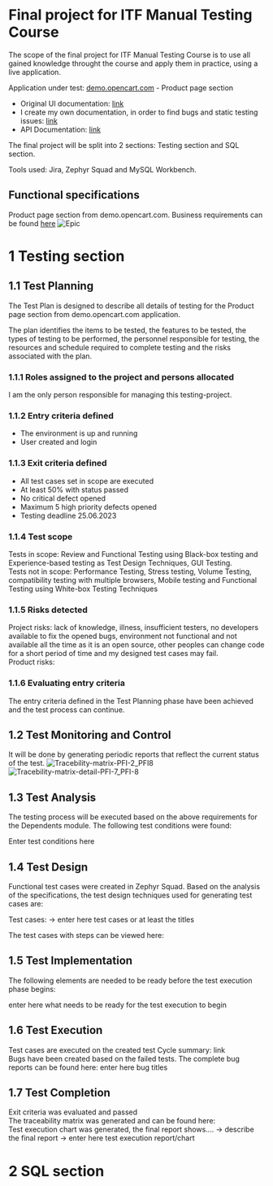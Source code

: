 # Final project for ITF Manual Testing Course #

The scope of the final project for ITF Manual Testing Course is to use all gained knowledge throught the course and apply them in practice, using a live application.

Application under test: [demo.opencart.com](https://demo.opencart.com/index.php?route=product/product&language=en-gb&product_id=43) - Product page section

* Original UI documentation: [link](http://docs.opencart.com/en-gb/store-front/) 
* I create my own documentation, in order to find bugs and static testing issues: [link](https://github.com/raul-matiu/FinalProject_ITF_ManualTesting/blob/main/Business-requirements_Product-page-section_full.pdf)
* API Documentation: [link](https://docs.opencart.com/en-gb/system/users/api/)

The final project will be split into 2 sections: Testing section and SQL section.

Tools used: Jira, Zephyr Squad and MySQL Workbench.

## Functional specifications ##
Product page section from demo.opencart.com. Business requirements can be found [here](https://github.com/raul-matiu/FinalProject_ITF_ManualTesting/blob/main/Business-requirements_Product-page-section_full.pdf) 
![Epic](https://github.com/raul-matiu/FinalProject_ITF_ManualTesting/assets/112497081/ab2bc146-4dfe-4ff4-a4cc-75a82a60c8a4)
# 1 Testing section #

## 1.1 Test Planning ##
The Test Plan is designed to describe all details of testing for the Product page section from demo.opencart.com application.

The plan identifies the items to be tested, the features to be tested, the types of testing to be performed, the personnel responsible for testing, the resources and schedule required to complete testing and the risks associated with the plan.

### 1.1.1 Roles assigned to the project and persons allocated ###
I am the only person responsible for managing this testing-project. 
### 1.1.2 Entry criteria defined ###
* The environment is up and running
* User created and login
### 1.1.3 Exit criteria defined ###
* All test cases set in scope are executed
* At least 50% with status passed
* No critical defect opened
* Maximum 5 high priority defects opened
* Testing deadline 25.06.2023
### 1.1.4 Test scope ###
Tests in scope: Review and Functional Testing using Black-box testing and Experience-based testing as Test Design Techniques, GUI Testing.\
Tests not in scope: Performance Testing, Stress testing, Volume Testing, compatibility testing with multiple browsers, Mobile testing and Functional Testing using White-box Testing Techniques
### 1.1.5 Risks detected ###
Project risks: lack of knowledge, illness, insufficient testers, no developers available to fix the opened bugs, environment not functional and not available all the time as it is an open source, other peoples can change code for a short period of time and my designed test cases may fail.\
Product risks:
### 1.1.6 Evaluating entry criteria ###
The entry criteria defined in the Test Planning phase have been achieved and the test process can continue.

## 1.2 Test Monitoring and Control ##
It will be done by generating periodic reports that reflect the current status of the test.
![Tracebility-matrix-PFI-2_PFI8](https://github.com/raul-matiu/FinalProject_ITF_ManualTesting/assets/112497081/76e47459-6ece-4485-9aa7-1677d1aa4499)
![Tracebility-matrix-detail-PFI-7_PFI-8](https://github.com/raul-matiu/FinalProject_ITF_ManualTesting/assets/112497081/e9ceb167-bff5-4183-ada3-1d37f48d6d16)
## 1.3 Test Analysis
The testing process will be executed based on the above requirements for the Dependents module. The following test conditions were found:

Enter test conditions here

## 1.4 Test Design
Functional test cases were created in Zephyr Squad. Based on the analysis of the specifications, the test design techniques used for generating test cases are:

Test cases: -> enter here test cases or at least the titles

The test cases with steps can be viewed here: 

## 1.5 Test Implementation
The following elements are needed to be ready before the test execution phase begins:

enter here what needs to be ready for the test execution to begin

## 1.6 Test Execution
Test cases are executed on the created test Cycle summary: link\
Bugs have been created based on the failed tests. The complete bug reports can be found here: 
enter here bug titles

## 1.7 Test Completion
Exit criteria was evaluated and passed\
The traceability matrix was generated and can be found here:  \
Test execution chart was generated, the final report shows.... -> describe the final report
-> enter here test execution report/chart

# 2 SQL section